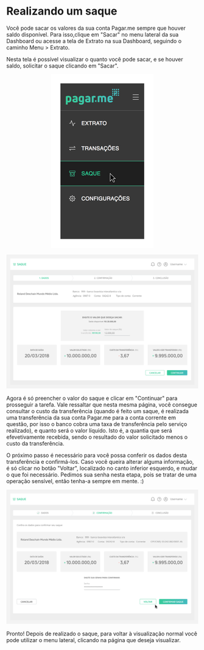 # Realizando um saque 

Você pode sacar os valores da sua conta Pagar.me sempre que houver saldo disponível. Para isso,clique em "Sacar" no menu lateral da sua Dashboard ou acesse a tela de Extrato na sua Dashboard, seguindo o caminho Menu > Extrato. 

Nesta tela é possível visualizar o quanto você pode sacar, e se houver saldo, solicitar o saque clicando em "Sacar". 

<p align="center"> <img src="../img/Saque/MenuNavegacaoSaque.jpg" alt="Menu Saque"/> </p>

<p align="center"> <img src="../img/Saque/ModalSaque.jpg" alt="Modal Saque"/> </p>


Agora é só preencher o valor do saque e clicar em "Continuar" para prosseguir a tarefa. Vale ressaltar que nesta mesma página, você consegue consultar o custo da transferência (quando é feito um saque, é realizada uma transferência da sua conta Pagar.me para a conta corrente em questão, por isso o banco cobra uma taxa de transferência pelo serviço realizado), e quanto será o valor líquido. Isto é, a quantia que será efevetivamente recebida, sendo o resultado do valor solicitado menos o custo da transferência. 

O próximo passo é necessário para você possa conferir os dados desta transferência e confirmá-los. Caso você queira alterar alguma informação, é só clicar no botão "Voltar", localizado no canto inferior esquerdo, e mudar o que foi necessário. 
Pedimos sua senha nesta etapa, pois se tratar de uma operação sensível, então tenha-a sempre em mente. :) 

<p align="center"> <img src="../img/Saque/ConfirmarSaque.jpg" alt="Confirmação Saque"/> </p>

Pronto! Depois de realizado o saque, para voltar à visualização normal você pode utilizar o menu lateral, clicando na página que deseja visualizar. 



